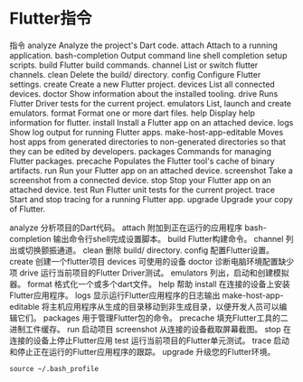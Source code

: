 # Flutter指令

指令
analyze               Analyze the project's Dart code.
attach                   Attach to a running application.
bash-completion          Output command line shell completion setup scripts.
build                    Flutter build commands.
channel                  List or switch flutter channels.
clean                    Delete the build/ directory.
config                   Configure Flutter settings.
create                   Create a new Flutter project.
devices                  List all connected devices.
doctor                   Show information about the installed tooling.
drive                    Runs Flutter Driver tests for the current project.
emulators                List, launch and create emulators.
format                   Format one or more dart files.
help                     Display help information for flutter.
install                  Install a Flutter app on an attached device.
logs                     Show log output for running Flutter apps.
make-host-app-editable   Moves host apps from generated directories to non-generated
                           directories so that they can be edited by developers.
  packages                 Commands for managing Flutter packages.
  precache                 Populates the Flutter tool's cache of binary artifacts.
  run                      Run your Flutter app on an attached device.
  screenshot               Take a screenshot from a connected device.
  stop                     Stop your Flutter app on an attached device.
  test                     Run Flutter unit tests for the current project.
  trace                    Start and stop tracing for a running Flutter app.
  upgrade                  Upgrade your copy of Flutter.



analyze  分析项目的Dart代码。
attach 附加到正在运行的应用程序
bash-completion 输出命令行shell完成设置脚本。
build Flutter构建命令。
channel 列出或切换颤振通道。
clean 删除 build/ directory.
config 配置Flutter设置。
create 创建一个flutter项目
devices 可使用的设备
doctor 诊断电脑环境配置缺少项
drive  运行当前项目的Flutter Driver测试。
emulators 列出，启动和创建模拟器。
format 格式化一个或多个dart文件。
help 帮助
install 在连接的设备上安装Flutter应用程序。
logs 显示运行Flutter应用程序的日志输出
make-host-app-editable 将主机应用程序从生成的目录移动到非生成目录，以便开发人员可以编辑它们。
packages 用于管理Flutter包的命令。
precache 填充Flutter工具的二进制工件缓存。
run 启动项目
screenshot 从连接的设备截取屏幕截图。
stop   在连接的设备上停止Flutter应用
test   运行当前项目的Flutter单元测试。
trace  启动和停止正在运行的Flutter应用程序的跟踪。
upgrade 升级您的Flutter环境。

```
source ~/.bash_profile
```

